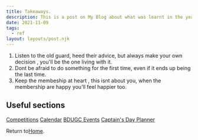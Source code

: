 ```yaml
---
title: Takeaways.
description: This is a post on My Blog about what was learnt in the year in office.
date: 2021-11-09
tags:
  - ref
layout: layouts/post.njk
---
```

1. Listen to the old guard, heed their advice, but always make your own decision , you'll be the one living with it.
2. Dont be afraid to do something for the first time, even if it ends up being the last time.
3. Keep the membeship at heart , this isnt about you, when the membership are happy you'll feel happier too.

## Useful sections

<a href="{{ '/posts/comps/' | url }}">Competitions</a>
<a href="{{ '/posts/calendarofevents/' | url }}">Calendar</a>
<a href="{{ '/posts/bdugc/' | url }}">BDUGC Events</a>
<a href="{{ '/posts/captday/' | url }}">Captain's Day Planner</a>

<p>Return to<a href="{{ '/index/' | url }}">Home</a>.</p>
